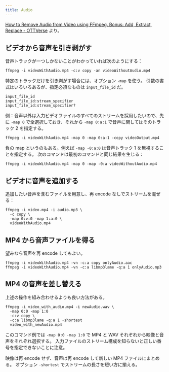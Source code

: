 ```yaml
---
title: Audio
---
```


[How to Remove Audio from Video using FFmpeg. Bonus: Add, Extract, Replace - OTTVerse](https://ottverse.com/add-remove-extract-audio-from-video-using-ffmpeg/)
より。

## ビデオから音声を引き剥がす

音声トラックが一つしかないことがわかっていれば次のようにする：

```console
ffmpeg -i videoWithAudio.mp4 -c:v copy -an videoWithoutAudio.mp4
```

特定のトラックだけを引き剥がす場合には、オプション `-map` を使う。
引数の書式はいろいろあるが、指定必須なものは `input_file_id` だ。

```text
input_file_id
input_file_id:stream_specifier
input_file_id:stream_specifier?
```

例：音声以外は入力ビデオファイルのすべてのストリームを採用したいので、先に `-map 0`
で全選択しておき、それから `-map 0:a:1` で音声に関してはそのトラック 2 を指定する。

```console
ffmpeg -i videoWithAudio.mp4 -map 0 -map 0:a:1 -copy videoOutput.mp4
```

負の map というのもある。例えば `-map -0:a:0` は音声トラック 1 を無視することを指定する。
次のコマンドは最初のコマンドと同じ結果を生じる：

```console
ffmpeg -i videoWithAudio.mp4 -map 0 -map -0:a videoWithoutAudio.mp4 
```

## ビデオに音声を追加する

追加したい音声を含むファイルを用意し、再 encode なしでストリームを混ぜる：

```console
ffmpeg -i video.mp4 -i audio.mp3 \
  -c copy \
  -map 0:v:0 -map 1:a:0 \
  videoWithAudio.mp4
```

## MP4 から音声ファイルを得る

望みなら音声を再 encode してもよい。

```console
ffmpeg -i videoWithAudio.mp4 -vn -c:a copy onlyAudio.aac
ffmpeg -i videoWithAudio.mp4 -vn -c:a libmp3lame -q:a 1 onlyAudio.mp3
```

## MP4 の音声を差し替える

上述の操作を組み合わせるよりも良い方法がある。

```console
ffmpeg -i video_with_audio.mp4 -i newAudio.wav \
  -map 0:0 -map 1:0
  -c:v copy \
  -c:a libmp3lame -q:a 1 -shortest
  video_with_newAudio.mp4
```

このコマンド例では `-map 0:0 -map 1:0` で MP4 と WAV それぞれから映像と音声をそれぞれ選択する。
入力ファイルのストリーム構成を知らないと正しい番号を指定できないことに注意。

映像は再 encode せず、音声は再 encode して新しい MP4 ファイルにまとめる。
オプション `-shortest` でストリームの長さを短い方に揃える。
